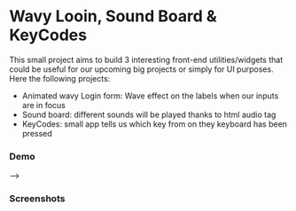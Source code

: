 # Wavy Looin, Sound Board & KeyCodes

This small project aims to build 3 interesting front-end utilities/widgets that could be useful for our upcoming big projects or simply for UI purposes. Here the following projects:

- Animated wavy Login form: Wave effect on the labels when our inputs are in focus
- Sound board: different sounds will be played thanks to html audio tag
- KeyCodes: small app tells us which key from on they keyboard has been pressed

### Demo

-->

### Screenshots

<!-- ![Mini Webs](https://github.com/LokeshPereiro/HTML-CSS-JavaScript_Apps/blob/main/Vanilla-mini-projects/Nav-Rotation_SearchInput/wireframe/no-active-class.png?raw=true)

![Mini Webs](https://github.com/LokeshPereiro/HTML-CSS-JavaScript_Apps/blob/main/Vanilla-mini-projects/Nav-Rotation_SearchInput/wireframe/rotation.png?raw=true)  -->
